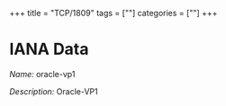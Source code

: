 +++
title = "TCP/1809"
tags = [""]
categories = [""]
+++

# IANA Data

_Name:_ oracle-vp1

_Description:_ Oracle-VP1

